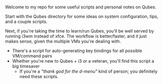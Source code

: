Welcome to my repo for some useful scripts and personal notes on Qubes. 

Start with the Qubes directory for some ideas on system configuration, tips, and a couple scripts. 

Next, if you're taking the time to learn/run Qubes, you'll be well served by running i3wm instead of xfce. The workflow is better/faster, and it just makes sense, given the multiple VMs you're dealing with.    
- There's a script for auto-generating key bindings for all possible VM/command pairs     
- Whether you're new to Qubes + i3 or a veteran, you'll find this script a big timesaver   
   - If you're a *"thank god for the d-menu"* kind of person; you definitely need these scripts.
